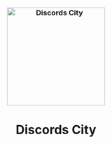 <h3 align="center">
    <img src="https://cdn.discordapp.com/attachments/776425421968244768/966755883554050078/logo512.png" width="224px" alt="Discords City"/>
</h3>
<h1 align="center">
    Discords City
</h1>
